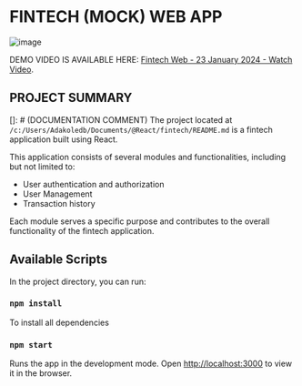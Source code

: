 # FINTECH (MOCK) WEB APP

![image](https://github.com/augustinebenard/fintechwebapp/assets/59481797/50b99518-6c90-44b6-b2e2-15558a0d2b0c)

DEMO VIDEO IS AVAILABLE HERE:  [Fintech Web - 23 January 2024 - Watch Video](https://www.loom.com/share/d8443c8a551c4b7585c555ed600c1b7b).
## PROJECT SUMMARY
[]: # (DOCUMENTATION COMMENT)
The project located at `/c:/Users/Adakoledb/Documents/@React/fintech/README.md` is a fintech application built using React. 

This application consists of several modules and functionalities, including but not limited to:
- User authentication and authorization
- User Management
- Transaction history

Each module serves a specific purpose and contributes to the overall functionality of the fintech application.



## Available Scripts

In the project directory, you can run:

### `npm install` 
To install all dependencies

### `npm start` 
Runs the app in the development mode.
Open [http://localhost:3000](http://localhost:3000) to view it in the browser.


